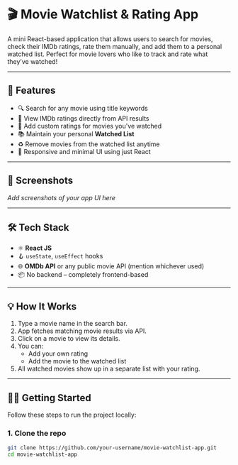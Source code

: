 # 🎬 Movie Watchlist & Rating App

A mini React-based application that allows users to search for movies, check their IMDb ratings, rate them manually, and add them to a personal watched list. Perfect for movie lovers who like to track and rate what they’ve watched!

---

## 🚀 Features

- 🔍 Search for any movie using title keywords
- 🌟 View IMDb ratings directly from API results
- 📝 Add custom ratings for movies you've watched
- 📚 Maintain your personal **Watched List**
- ♻️ Remove movies from the watched list anytime
- 📱 Responsive and minimal UI using just React

---

## 📸 Screenshots

_Add screenshots of your app UI here_

---

## 🛠️ Tech Stack

- ⚛️ **React JS**
- 🪝 `useState`, `useEffect` hooks
- 🌐 **OMDb API** or any public movie API (mention whichever used)
- 📦 No backend – completely frontend-based

---

## 💡 How It Works

1. Type a movie name in the search bar.
2. App fetches matching movie results via API.
3. Click on a movie to view its details.
4. You can:
   - Add your own rating
   - Add the movie to the watched list
5. All watched movies show up in a separate list with your rating.

---

## 🧑‍💻 Getting Started

Follow these steps to run the project locally:

### 1. Clone the repo

```bash
git clone https://github.com/your-username/movie-watchlist-app.git
cd movie-watchlist-app
